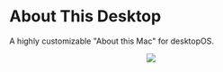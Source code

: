 # About This Desktop

A highly customizable "About this Mac" for desktopOS.

<center>
<img src="https://media.discordapp.net/attachments/921011982465896518/1035525429597065276/Screenshot_20221028_190809.png?width=668&height=433" border-radius=10px/>
</center>
